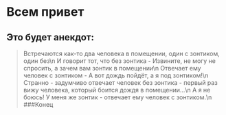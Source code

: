 #  Всем привет
##  Это будет анекдот:
> Встречаются как-то два человека в помещении, один с зонтиком, один без\n
> И говорит тот, что без зонтика - Извините, не могу не спросить, а зачем вам зонтик в помещении\n
> Отвечает ему человек с зонтиком - А вот дождь пойдёт, а я под зонтиком!\n
> Странно - задумчиво отвечает человек без зонтика - первый раз вижу человека, который боится дождя в помещении...\n
> А я не боюсь! У меня же зонтик - отвечает ему человек с зонтиком.\n
###Конец
<tut dolzhen BbITb kod>
